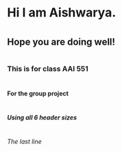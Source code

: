 # <H1> Hi I am Aishwarya. 
# <H2> Hope you are doing well!
# <H3> This is for class AAI 551
# <H4> For the group project
# <H5> Using all 6 header sizes
# <H6> The last line
